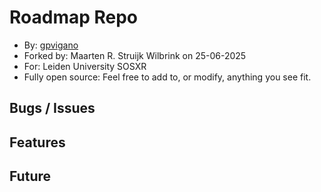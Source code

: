 # Roadmap Repo

- By: [gpvigano](https://github.com/gpvigano/M2MqttUnity) 
- Forked by: Maarten R. Struijk Wilbrink on 25-06-2025
- For: Leiden University SOSXR
- Fully open source: Feel free to add to, or modify, anything you see fit.

## Bugs / Issues

## Features

## Future
